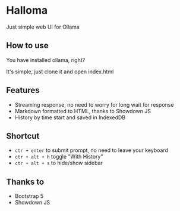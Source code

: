 # Halloma
Just simple web UI for Ollama

## How to use
You have installed ollama, right?

It's simple, just clone it and open index.html

## Features
- Streaming response, no need to worry for long wait for response
- Markdown formatted to HTML, thanks to Showdown JS
- History by time start and saved in IndexedDB

## Shortcut
- `ctr + enter` to submit prompt, no need to leave your keyboard
- `ctr + alt + h` toggle "With History"
- `ctr + alt + s` to hide/show sidebar

## Thanks to
- Bootstrap 5
- Showdown JS
